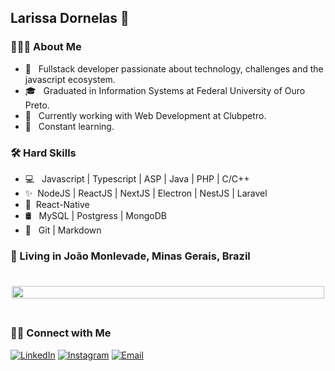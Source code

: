 <h2> Larissa Dornelas 👋</h2>

<h3> 👨🏻‍💻 About Me </h3>

- 🤔 &nbsp; Fullstack developer passionate about technology, challenges and the javascript ecosystem.
- 🎓 &nbsp; Graduated in Information Systems at Federal University of Ouro Preto.
- 💼 &nbsp; Currently working with Web Development at Clubpetro.
- 🌱 &nbsp; Constant learning.

<h3>🛠 Hard Skills</h3>

- 💻 &nbsp; Javascript | Typescript | ASP | Java | PHP | C/C++
- ✨&nbsp; NodeJS | ReactJS | NextJS | Electron | NestJS | Laravel
- 📱&nbsp; React-Native
- 🛢 &nbsp; MySQL | Postgress | MongoDB
- 🔧 &nbsp; Git | Markdown

<h3 align="left">
  📌  Living in <b>João Monlevade</b>, <b>Minas Gerais</b>, <b>Brazil</b>  
</h3>

<br>

<div style="display: flex; flex-direction: column; align-items:center; justify-content: center; flex-wrap: wrap; align-content: center;">
  <!-- <img style="flex: 1; width: 100%; max-width: 500px; margin: 5px" src="https://github-readme-stats.vercel.app/api/top-langs/?username=fagundesjg&hide=html&count_private=true&theme=dracula" /> -->

  <img style="flex: 1; width: 100%; max-width: 500px; margin: 5px" src="https://github-readme-stats.vercel.app/api?username=fagundesjg&hide=html&count_private=true&show_icons=true&theme=dracula" />
</div>

<br>

<h3> 🤝🏻 Connect with Me </h3>

<p align="center">

<a href="https://www.linkedin.com/in/larissadornelas/"><img alt="LinkedIn" src="https://img.shields.io/badge/Linkedin-Jos%C3%A9%20Fagundes-blue?logo=Linkedin"></a>
<a href="https://www.instagram.com/lari_dornelas/"><img alt="Instagram" src="https://img.shields.io/badge/Instagram-Jos%C3%A9%20Fagundes-blue?logo=Instagram"></a>
<a href="mailto:larissa.e.dornelas@gmail.com"><img alt="Email" src="https://img.shields.io/badge/Email-fagundesjg%40outlook.com-blue"></a>

</p>
